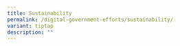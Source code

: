 ```yaml
---
title: Sustainability
permalink: /digital-government-efforts/sustainability/
variant: tiptap
description: ""
---
```

